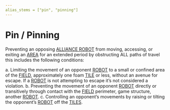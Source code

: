 ```yaml
---
alias_stems = ["pin", "pinning"]
---
```


# Pin / Pinning

Preventing an opposing [ALLIANCE ROBOT](!!) from moving, accessing, or exiting
an [AREA](!!) for an extended period by obstructing ALL paths of travel this
includes the following conditions:

a. Limiting the movement of an opponent [ROBOT](!!) to a small or confined area
   of the [FIELD](!!), approximately one foam [TILE](!!) or less, without an
   avenue for escape. If a [ROBOT](!!) is not attempting to escape it’s not
   considered a violation.
b. Preventing the movement of an opponent [ROBOT](!!) directly or transitively
   through contact with the [FIELD](!!) perimeter, game structure, another
   [ROBOT](!!).
c. Controlling an opponent’s movements by raising or tilting the opponent’s
   [ROBOT](!!) off the [TILES](!!).

